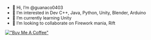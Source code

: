 - 👋 Hi, I’m @guanaco0403
- 👀 I’m interested in Dev C++, Java, Python, Unity, Blender, Arduino
- 🌱 I’m currently learning Unity
- 💞️ I’m looking to collaborate on Firework mania, Rift 

[!["Buy Me A Coffee"](https://www.buymeacoffee.com/assets/img/custom_images/orange_img.png)](https://buymeacoffee.com/guanaco0403)
